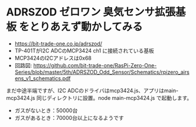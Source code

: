 # ADRSZOD ゼロワン 臭気センサ拡張基板 をとりあえず動かしてみる
* https://bit-trade-one.co.jp/adrszod/
* TP-401TがI2C ADCのMCP3424 ch1 に接続されている基板
* MCP3424のI2Cアドレスは0x68
* 回路図: https://github.com/bit-trade-one/RasPi-Zero-One-Series/blob/master/5th/ADRSZOD_Odd_Sensor/Schematics/rpizero_airsens_v1_schematics.pdf
  
まだ中途半端ですが、I2C ADCのドライバはmcp3424.js、アプリはmain-mcp3424.js 同じディレクトリに設置。node main-mcp3424.js で起動します。

* ガスがないとき：50000台
* ガスがあるとき：70000台以上になるようです
